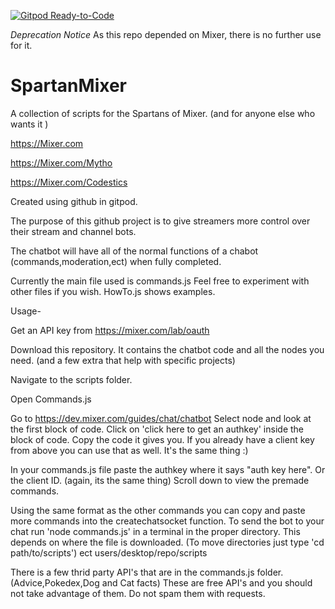 [![Gitpod Ready-to-Code](https://img.shields.io/badge/Gitpod-Ready--to--Code-blue?logo=gitpod)](https://gitpod.io/#https://github.com/MythoAway7/SpartanMixer) 


*Deprecation Notice*
As this repo depended on Mixer, there is no further use for it.

# SpartanMixer
A collection of scripts for the Spartans of Mixer. (and for anyone else who wants it )

https://Mixer.com

https://Mixer.com/Mytho

https://Mixer.com/Codestics

Created using github in gitpod.

The purpose of this github project is to give streamers more control over their stream and channel bots. 

The chatbot will have all of the normal functions of a chabot (commands,moderation,ect) when fully completed.

Currently the main file used is commands.js  Feel free to experiment with other files if you wish. HowTo.js shows examples.

Usage-

Get an API key from https://mixer.com/lab/oauth

Download this repository. It contains the chatbot code and all the nodes you need. (and a few extra that help with specific projects) 

Navigate to the scripts folder.

Open Commands.js

Go to https://dev.mixer.com/guides/chat/chatbot
Select node and look at the first block of code. Click on 'click here to get an authkey' inside the block of code. Copy the code it gives you. If you already have a client key from above you can use that as well. It's the same thing :)

In your commands.js file paste the authkey where it says "auth key here". Or the client ID. (again, its the same thing)
Scroll down to view the premade commands. 

Using the same format as the other commands you can copy and paste more commands into the createchatsocket function.
To send the bot to your chat run 'node commands.js' in a terminal in the proper directory. This depends on where the file is downloaded. (To move directories just type 'cd path/to/scripts') ect users/desktop/repo/scripts

There is a few thrid party API's that are in the commands.js folder. (Advice,Pokedex,Dog and Cat facts) These are free API's and you should not take advantage of them. Do not spam them with requests.

